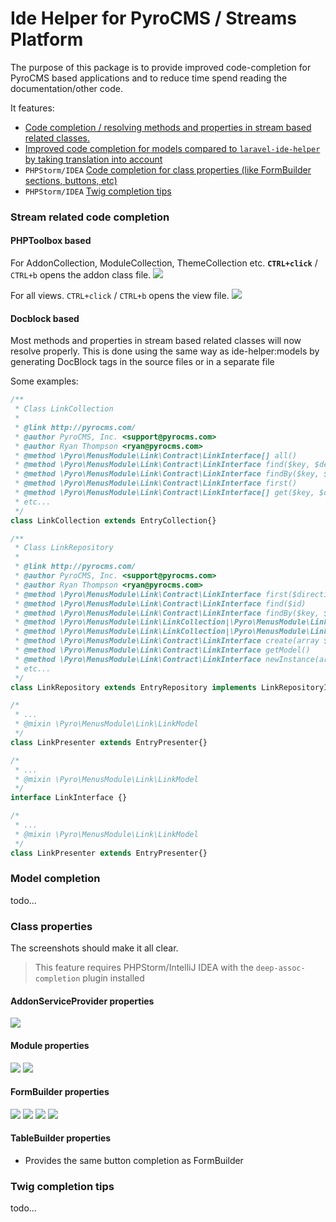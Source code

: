 # Ide Helper for PyroCMS / Streams Platform

The purpose of this package is to provide improved code-completion for PyroCMS based applications and to reduce time spend reading the documentation/other code.

It features:
- [Code completion / resolving methods and properties in stream based related classes.](#stream-related-code-completion)
- [Improved code completion for models compared to `laravel-ide-helper` by taking translation into account](#model-completion)
- `PHPStorm/IDEA` [Code completion for class properties (like FormBuilder sections, buttons, etc)](#class-properties)
- `PHPStorm/IDEA` [Twig completion tips](#twig-completion-tips)

### Stream related code completion

#### PHPToolbox based
For AddonCollection, ModuleCollection, ThemeCollection etc. **`CTRL+click`** / `CTRL+b` opens the addon class file.
![](screens/ide-helper-addon-collections.png)

For all views. `CTRL+click` / `CTRL+b` opens the view file.
![](screens/ide-helper-views.png)


#### Docblock based
Most methods and properties in stream based related classes will now resolve properly.
This is done using the same way as ide-helper:models
by generating DocBlock tags in the source files or in a separate file

Some examples:
```php
/**
 * Class LinkCollection
 *
 * @link http://pyrocms.com/
 * @author PyroCMS, Inc. <support@pyrocms.com>
 * @author Ryan Thompson <ryan@pyrocms.com>
 * @method \Pyro\MenusModule\Link\Contract\LinkInterface[] all()
 * @method \Pyro\MenusModule\Link\Contract\LinkInterface find($key, $default=null)
 * @method \Pyro\MenusModule\Link\Contract\LinkInterface findBy($key, $value)
 * @method \Pyro\MenusModule\Link\Contract\LinkInterface first()
 * @method \Pyro\MenusModule\Link\Contract\LinkInterface[] get($key, $default=null)
 * etc...
 */
class LinkCollection extends EntryCollection{}
```
```php
/**
 * Class LinkRepository
 *
 * @link http://pyrocms.com/
 * @author PyroCMS, Inc. <support@pyrocms.com>
 * @author Ryan Thompson <ryan@pyrocms.com>
 * @method \Pyro\MenusModule\Link\Contract\LinkInterface first($direction = 'asc')
 * @method \Pyro\MenusModule\Link\Contract\LinkInterface find($id)
 * @method \Pyro\MenusModule\Link\Contract\LinkInterface findBy($key, $value)
 * @method \Pyro\MenusModule\Link\LinkCollection|\Pyro\MenusModule\Link\Contract\LinkInterface[] findAllBy($key, $value)
 * @method \Pyro\MenusModule\Link\LinkCollection|\Pyro\MenusModule\Link\Contract\LinkInterface[] findAll(array $ids)
 * @method \Pyro\MenusModule\Link\Contract\LinkInterface create(array $attributes)
 * @method \Pyro\MenusModule\Link\Contract\LinkInterface getModel()
 * @method \Pyro\MenusModule\Link\Contract\LinkInterface newInstance(array $attributes = [])
 * etc...         
 */
class LinkRepository extends EntryRepository implements LinkRepositoryInterface{}
```
```php
/*
 * ...
 * @mixin \Pyro\MenusModule\Link\LinkModel
 */
class LinkPresenter extends EntryPresenter{}
```
```php
/*
 * ...
 * @mixin \Pyro\MenusModule\Link\LinkModel
 */
interface LinkInterface {}
```
```php
/*
 * ...
 * @mixin \Pyro\MenusModule\Link\LinkModel
 */
class LinkPresenter extends EntryPresenter{}
```

### Model completion
todo...

### Class properties
The screenshots should make it all clear.

> This feature requires PHPStorm/IntelliJ IDEA with the `deep-assoc-completion` plugin installed

#### AddonServiceProvider properties
![](screens/ide-helper-routes.png)

#### Module properties
![](screens/ide-helper-module-sections.png)
![](screens/ide-helper-module-sections-buttons.png.png)

#### FormBuilder properties
![](screens/ide-helper-formbuilder-buttons.png)
![](screens/ide-helper-formbuilder-sections.png)
![](screens/ide-helper-formbuilder-sections-tabs.png)
![](screens/ide-helper-formbuilder-sections-tabs-rows-columns.png)

#### TableBuilder properties
- Provides the same button completion as FormBuilder

### Twig completion tips
todo...